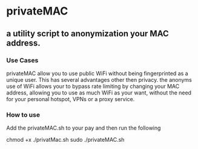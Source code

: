 # privateMAC

## a utility script to anonymization your MAC address. 

### Use Cases 
privateMAC allow you to use public WiFi without being fingerprinted as a unique user.  This has several advantages other then privacy.
the anonyms use of WiFi allows your to bypass rate limiting by changing your MAC address, allowing you to use as much WiFi as your want, without 
the need for your personal hotspot, VPNs or a proxy service.

### How to use
Add the privateMAC.sh to your pay and then run the following

chmod +x ./privatMac.sh
sudo ./privateMAC.sh




